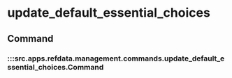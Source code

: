 # update_default_essential_choices

## Command

### :::src.apps.refdata.management.commands.update_default_essential_choices.Command

